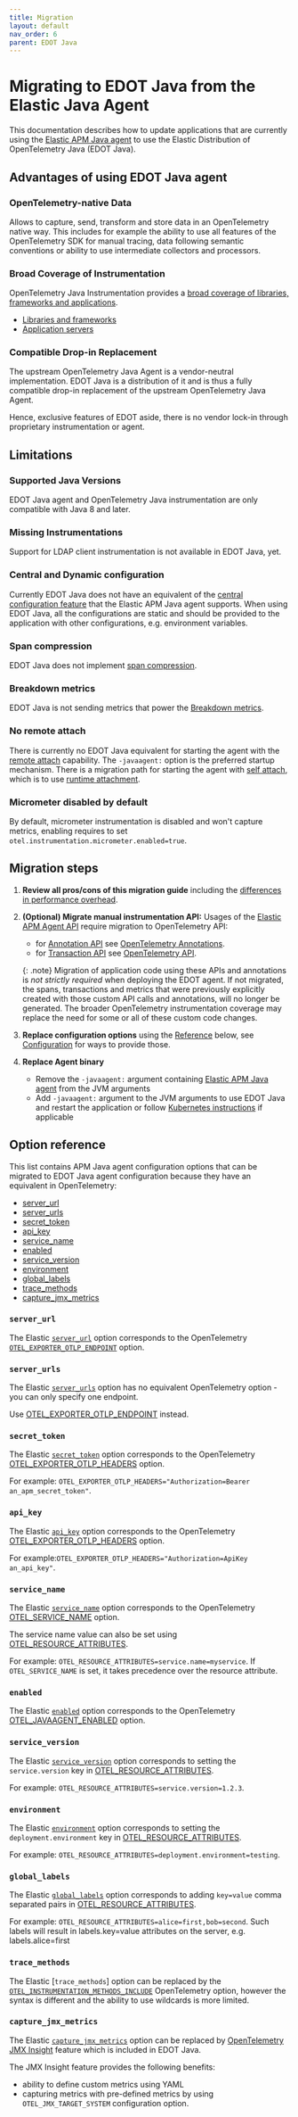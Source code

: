 ```yaml
---
title: Migration
layout: default
nav_order: 6
parent: EDOT Java
---
```


# Migrating to EDOT Java from the Elastic Java Agent
 
This documentation describes how to update applications that are currently using the [Elastic APM Java agent](https://www.elastic.co/guide/en/apm/agent/java/current/index.html) to use the Elastic Distribution of OpenTelemetry Java (EDOT Java).

## Advantages of using EDOT Java agent

### OpenTelemetry-native Data

Allows to capture, send, transform and store data in an OpenTelemetry native way. This includes for example the ability to use all features of the OpenTelemetry SDK for manual tracing, data following semantic conventions or ability to use intermediate collectors and processors.

### Broad Coverage of Instrumentation

OpenTelemetry Java Instrumentation provides a [broad coverage of libraries, frameworks and applications](https://github.com/open-telemetry/opentelemetry-java-instrumentation/blob/main/docs/supported-libraries.md).

- [Libraries and frameworks](https://github.com/open-telemetry/opentelemetry-java-instrumentation/blob/main/docs/supported-libraries.md#libraries--frameworks)
- [Application servers](https://github.com/open-telemetry/opentelemetry-java-instrumentation/blob/main/docs/supported-libraries.md#application-servers)

### Compatible Drop-in Replacement

The upstream OpenTelemetry Java Agent is a vendor-neutral implementation.
EDOT Java is a distribution of it and is thus a
 fully compatible drop-in replacement of the upstream OpenTelemetry Java Agent.

Hence, exclusive features of EDOT aside, there is no vendor lock-in through proprietary instrumentation or agent.

## Limitations

### Supported Java Versions

EDOT Java agent and OpenTelemetry Java instrumentation are only compatible with Java 8 and later.

### Missing Instrumentations

Support for LDAP client instrumentation is not available in EDOT Java, yet.

### Central and Dynamic configuration

Currently EDOT Java does not have an equivalent of the [central configuration feature](https://www.elastic.co/guide/en/observability/current/apm-agent-configuration.html) that the Elastic APM Java agent supports. When using EDOT Java, all the configurations are static and should be provided to the application with other configurations, e.g. environment variables.

### Span compression

EDOT Java does not implement [span compression](https://www.elastic.co/guide/en/observability/current/apm-data-model-spans.html#apm-spans-span-compression).

### Breakdown metrics

EDOT Java is not sending metrics that power the [Breakdown metrics](https://www.elastic.co/guide/en/apm/guide/current/data-model-metrics.html#_breakdown_metrics).

### No remote attach

There is currently no EDOT Java equivalent for starting the agent with the [remote attach](https://www.elastic.co/guide/en/apm/agent/java/current/setup-attach-cli.html) capability. The `-javaagent:` option is the preferred startup mechanism. There is a migration path for starting the agent with [self attach](https://www.elastic.co/guide/en/apm/agent/java/current/setup-attach-api.html), which is to use [runtime attachment](https://github.com/open-telemetry/opentelemetry-java-contrib/blob/main/runtime-attach/README.md).

### Micrometer disabled by default

By default, micrometer instrumentation is disabled and won't capture metrics, enabling requires to set `otel.instrumentation.micrometer.enabled=true`.

## Migration steps

1. **Review all pros/cons of this migration guide** including the [differences in performance overhead](./overhead).
1. **(Optional) Migrate manual instrumentation API:** Usages of the [Elastic APM Agent API](https://www.elastic.co/guide/en/apm/agent/java/current/public-api.html) require migration to OpenTelemetry API:
    - for [Annotation API](https://www.elastic.co/guide/en/apm/agent/java/current/public-api.html#api-annotation) see [OpenTelemetry Annotations](https://opentelemetry.io/docs/zero-code/java/agent/annotations/).
    - for [Transaction API](https://www.elastic.co/guide/en/apm/agent/java/current/public-api.html#api-transaction) see [OpenTelemetry API](https://opentelemetry.io/docs/zero-code/java/agent/api/).

    {: .note}
    Migration of application code using these APIs and annotations is _not strictly required_ when deploying the EDOT agent. If not migrated, the spans, transactions and metrics that were previously explicitly created with those custom API calls and annotations, will no longer be generated. The broader OpenTelemetry instrumentation coverage may replace the need for some or all of these custom code changes.
1. **Replace configuration options** using the [Reference](#option-reference) below, see [Configuration](./configuration) for ways to provide those.
1. **Replace Agent binary** 
    - Remove the `-javaagent:` argument containing [Elastic APM Java agent](https://www.elastic.co/guide/en/apm/agent/java/current/index.html) from the JVM arguments
    - Add `-javaagent:` argument to the JVM arguments to use EDOT Java and restart the application or follow [Kubernetes instructions](./setup/k8s) if applicable

## Option reference

This list contains APM Java agent configuration options that can be migrated to EDOT Java agent configuration because
they have an equivalent in OpenTelemetry:

* [server_url](#server_url)
* [server_urls](#server_urls)
* [secret_token](#secret_token)
* [api_key](#api_key)
* [service_name](#service_name)
* [enabled](#enabled)
* [service_version](#service_version)
* [environment](#environment)
* [global_labels](#global_labels)
* [trace_methods](#trace_methods)
* [capture_jmx_metrics](#capture_jmx_metrics)

### `server_url`

The Elastic [`server_url`](https://www.elastic.co/guide/en/apm/agent/java/current/config-reporter.html#config-server-url) option corresponds to the OpenTelemetry [`OTEL_EXPORTER_OTLP_ENDPOINT`](https://opentelemetry.io/docs/concepts/sdk-configuration/otlp-exporter-configuration/#otel_exporter_otlp_endpoint) option.

### `server_urls`

The Elastic [`server_urls`](https://www.elastic.co/guide/en/apm/agent/java/current/config-reporter.html#config-server-urls) option has no equivalent OpenTelemetry option - you can only specify one endpoint.

Use [OTEL_EXPORTER_OTLP_ENDPOINT](https://opentelemetry.io/docs/concepts/sdk-configuration/otlp-exporter-configuration/#otel_exporter_otlp_endpoint) instead.

### `secret_token`

The Elastic [`secret_token`](https://www.elastic.co/guide/en/apm/agent/java/current/config-reporter.html#config-secret-token) option corresponds to the OpenTelemetry [OTEL_EXPORTER_OTLP_HEADERS](https://opentelemetry.io/docs/concepts/sdk-configuration/otlp-exporter-configuration/#otel_exporter_otlp_headers) option.

For example: `OTEL_EXPORTER_OTLP_HEADERS="Authorization=Bearer an_apm_secret_token"`.

### `api_key`

The Elastic [`api_key`](https://www.elastic.co/guide/en/apm/agent/java/current/config-reporter.html#config-api-key) option corresponds to the OpenTelemetry [OTEL_EXPORTER_OTLP_HEADERS](https://opentelemetry.io/docs/concepts/sdk-configuration/otlp-exporter-configuration/#otel_exporter_otlp_headers) option.

For example:`OTEL_EXPORTER_OTLP_HEADERS="Authorization=ApiKey an_api_key"`.

### `service_name`

The Elastic [`service_name`](https://www.elastic.co/guide/en/apm/agent/java/current/config-core.html#config-service-name) option corresponds to the OpenTelemetry [OTEL_SERVICE_NAME](https://opentelemetry.io/docs/concepts/sdk-configuration/general-sdk-configuration/#otel_service_name) option.

The service name value can also be set using [OTEL_RESOURCE_ATTRIBUTES](https://opentelemetry.io/docs/concepts/sdk-configuration/general-sdk-configuration/#otel_resource_attributes).

For example: `OTEL_RESOURCE_ATTRIBUTES=service.name=myservice`. If `OTEL_SERVICE_NAME` is set, it takes precedence over the resource attribute.

### `enabled`

The Elastic [`enabled`](https://www.elastic.co/guide/en/apm/agent/java/current/config-core.html#config-enabled) option corresponds to the OpenTelemetry [OTEL_JAVAAGENT_ENABLED](https://opentelemetry.io/docs/zero-code/java/agent/disable/) option.

### `service_version`

The Elastic [`service_version`](https://www.elastic.co/guide/en/apm/agent/java/current/config-core.html#config-service-version) option corresponds to setting the `service.version` key in [OTEL_RESOURCE_ATTRIBUTES](https://opentelemetry.io/docs/concepts/sdk-configuration/general-sdk-configuration/#otel_resource_attributes).

For example: `OTEL_RESOURCE_ATTRIBUTES=service.version=1.2.3`.

### `environment`

The Elastic [`environment`](https://www.elastic.co/guide/en/apm/agent/java/current/config-core.html#config-environment) option corresponds to setting the `deployment.environment` key in [OTEL_RESOURCE_ATTRIBUTES](https://opentelemetry.io/docs/concepts/sdk-configuration/general-sdk-configuration/#otel_resource_attributes).

For example: `OTEL_RESOURCE_ATTRIBUTES=deployment.environment=testing`.

### `global_labels`

The Elastic [`global_labels`](https://www.elastic.co/guide/en/apm/agent/java/current/config-core.html#config-global-labels) option corresponds to adding `key=value` comma separated pairs in [OTEL_RESOURCE_ATTRIBUTES](https://opentelemetry.io/docs/concepts/sdk-configuration/general-sdk-configuration/#otel_resource_attributes).

For example: `OTEL_RESOURCE_ATTRIBUTES=alice=first,bob=second`. Such labels will result in labels.key=value attributes on the server, e.g. labels.alice=first

### `trace_methods`

The Elastic [`trace_methods`] option can be replaced by the [`OTEL_INSTRUMENTATION_METHODS_INCLUDE`](https://opentelemetry.io/docs/zero-code/java/agent/annotations/#creating-spans-around-methods-with-otelinstrumentationmethodsinclude) OpenTelemetry option, however the syntax is different and the ability to use wildcards is more limited.

### `capture_jmx_metrics`

The Elastic [`capture_jmx_metrics`](https://www.elastic.co/guide/en/apm/agent/java/current/config-jmx.html#config-capture-jmx-metrics) option can be replaced by 
[OpenTelemetry JMX Insight](https://github.com/open-telemetry/opentelemetry-java-instrumentation/blob/main/instrumentation/jmx-metrics/javaagent/README.md) feature which is included in EDOT Java.

The JMX Insight feature provides the following benefits:
- ability to define custom metrics using YAML
- capturing metrics with pre-defined metrics by using `OTEL_JMX_TARGET_SYSTEM` configuration option.